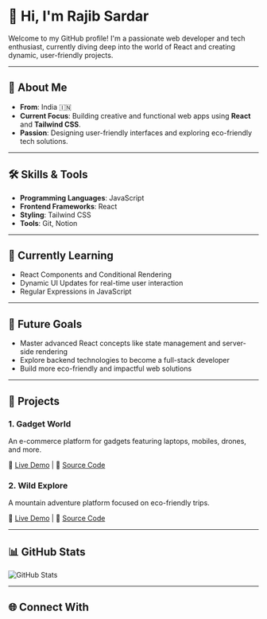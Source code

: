 <h1>👋 Hi, I'm Rajib Sardar</h1>
<p>Welcome to my GitHub profile! I'm a passionate web developer and tech enthusiast, currently diving deep into the world of React and creating dynamic, user-friendly projects.</p>

<hr>

<h2>🌟 About Me</h2>
<ul>
  <li><strong>From</strong>: India 🇮🇳</li>
  <li><strong>Current Focus</strong>: Building creative and functional web apps using <strong>React</strong> and <strong>Tailwind CSS</strong>.</li>
  <li><strong>Passion</strong>: Designing user-friendly interfaces and exploring eco-friendly tech solutions.</li>
</ul>

<hr>

<h2>🛠️ Skills & Tools</h2>
<ul>
  <li><strong>Programming Languages</strong>: JavaScript</li>
  <li><strong>Frontend Frameworks</strong>: React</li>
  <li><strong>Styling</strong>: Tailwind CSS</li>
  <li><strong>Tools</strong>: Git, Notion</li>
</ul>

<hr>

<h2>🚀 Currently Learning</h2>
<ul>
  <li>React Components and Conditional Rendering</li>
  <li>Dynamic UI Updates for real-time user interaction</li>
  <li>Regular Expressions in JavaScript</li>
</ul>

<hr>

<h2>🎯 Future Goals</h2>
<ul>
  <li>Master advanced React concepts like state management and server-side rendering</li>
  <li>Explore backend technologies to become a full-stack developer</li>
  <li>Build more eco-friendly and impactful web solutions</li>
</ul>

<hr>

<h2>🌱 Projects</h2>
<h3>1. Gadget World</h3>
<p>An e-commerce platform for gadgets featuring laptops, mobiles, drones, and more.</p>
<p>🔗 <a href="https://gadget-universe.netlify.app/home/product/all%20product">Live Demo</a> | 📂 <a href="#">Source Code</a></p>

<h3>2. Wild Explore</h3>
<p>A mountain adventure platform focused on eco-friendly trips.</p>
<p>🔗 <a href="https://wild-explore.web.app/">Live Demo</a> | 📂 <a href="#">Source Code</a></p>

<hr>

<h2>📊 GitHub Stats</h2>
<img src="https://github-readme-stats.vercel.app/api?username=rajibsardar&show_icons=true&theme=radical" alt="GitHub Stats">

<hr>

<h2>🌐 Connect With
